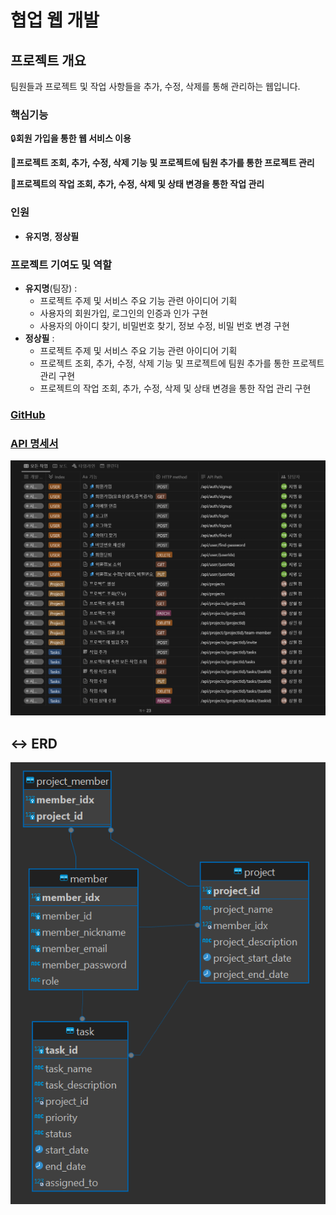 # 협업 웹 개발

## 프로젝트 개요

팀원들과 프로젝트 및 작업 사항들을 추가, 수정, 삭제를 통해 관리하는 웹입니다.

### 핵심기능

🔒**회원 가입을 통한 웹 서비스 이용** 

**📖프로젝트 조회, 추가, 수정, 삭제 기능 및 프로젝트에 팀원 추가를 통한 프로젝트 관리**

**🔎프로젝트의 작업 조회, 추가, 수정, 삭제 및 상태 변경을 통한 작업 관리**

### 인원

- **유지명**, **정상필**

### 프로젝트 기여도 및 역할

- **유지명**(팀장) :
    - 프로젝트 주제 및 서비스 주요 기능 관련 아이디어 기획
    - 사용자의 회원가입, 로그인의 인증과 인가 구현
    - 사용자의 아이디 찾기, 비밀번호 찾기, 정보 수정, 비밀 번호 변경 구현
- **정상필** :
    - 프로젝트 주제 및 서비스 주요 기능 관련 아이디어 기획
    - 프로젝트 조회, 추가, 수정, 삭제 기능 및 프로젝트에 팀원 추가를 통한 프로젝트 관리 구현
    - 프로젝트의 작업 조회, 추가, 수정, 삭제 및 상태 변경을 통한 작업 관리 구현

### [GitHub](https://github.com/YUJIMYUNG/cooperation)

### [API 명세서](https://excellent-rainbow-6d5.notion.site/f77585de2d754fa4ae559ade339ae22f?v=b682b27d322f498eb92d2bc4f84f964b)

![image.png](/img/api.png)

## ↔️ ERD

![image.png](/img/erd.png)